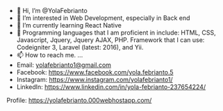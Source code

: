 - 👋 Hi, I’m @YolaFebrianto
- 👀 I’m interested in Web Development, especially in Back end
- 🌱 I’m currently learning React Native
- 💞️ Programming languages ​​that I am proficient in include: HTML, CSS, Javascript, Jquery, Jquery AJAX, PHP. Framework that I can use: Codeigniter 3, Laravel (latest: 2016), and Yii. 
- 📫 How to reach me. ...
- Email: yolafebrianto1@gmail.com
- Facebook: https://www.facebook.com/yola.febrianto.5
- Instagram: https://www.instagram.com/yolafebrianto1/
- LinkedIn: https://www.linkedin.com/in/yola-febrianto-237654224/

Profile: https://yolafebrianto.000webhostapp.com/
<!---
YolaFebrianto/YolaFebrianto is a ✨ special ✨ repository because its `README.md` (this file) appears on your GitHub profile.
You can click the Preview link to take a look at your changes.
--->
